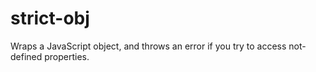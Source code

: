 # strict-obj
Wraps a JavaScript object, and throws an error if you try to access not-defined properties.

